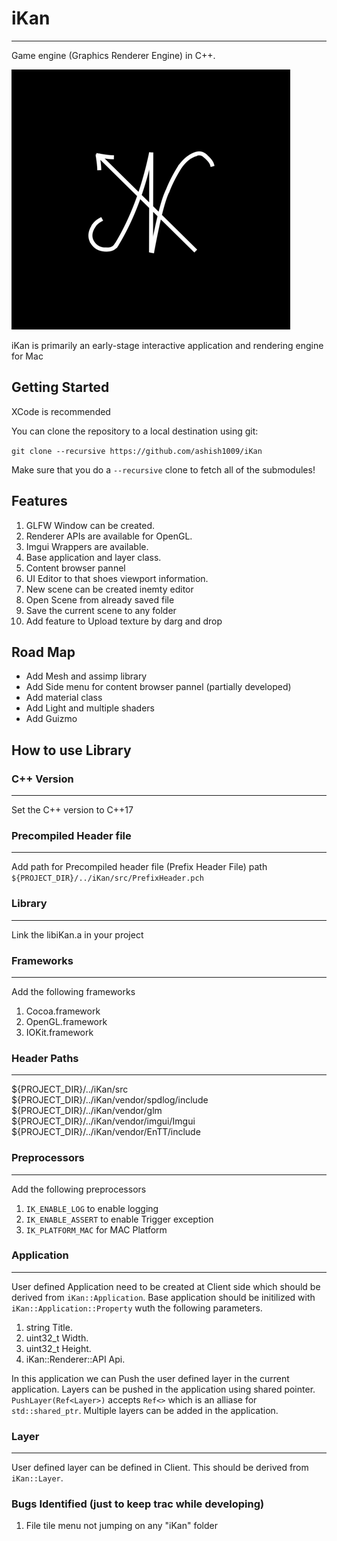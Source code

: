 # iKan
___________________________________________________________________________________________
Game engine (Graphics Renderer Engine) in C++. 

![](/Resources/Branding/iKan.png)

iKan is primarily an early-stage interactive application and rendering engine for Mac

## Getting Started
XCode is recommended

You can clone the repository to a local destination using git:

`git clone --recursive https://github.com/ashish1009/iKan`

Make sure that you do a `--recursive` clone to fetch all of the submodules!

## Features
1. GLFW Window can be created.
2. Renderer APIs are available for OpenGL.
3. Imgui Wrappers are available.
4. Base application and layer class.
5. Content browser pannel
6. UI Editor to that shoes viewport information.
7. New scene can be created inemty editor
8. Open Scene from already saved file
9. Save the current scene to any folder
10. Add feature to Upload texture by darg and drop

## Road Map
- Add Mesh and assimp library
- Add Side menu for content browser pannel (partially developed)
- Add material class
- Add Light and multiple shaders
- Add Guizmo


## How to use Library

### C++ Version
---------------------
Set the C++ version to C++17

### Precompiled Header file
-----------------------------------
Add path for Precompiled header file (Prefix Header File) 
path `${PROJECT_DIR}/../iKan/src/PrefixHeader.pch`

### Library
--------------
Link the libiKan.a in your project

### Frameworks
---------------------
Add the following frameworks
1. Cocoa.framework
2. OpenGL.framework
3. IOKit.framework

### Header Paths
-----------------------
${PROJECT_DIR}/../iKan/src
${PROJECT_DIR}/../iKan/vendor/spdlog/include
${PROJECT_DIR}/../iKan/vendor/glm
${PROJECT_DIR}/../iKan/vendor/imgui/Imgui
${PROJECT_DIR}/../iKan/vendor/EnTT/include

### Preprocessors
------------------------
Add the following preprocessors
1. `IK_ENABLE_LOG` to enable logging
2. `IK_ENABLE_ASSERT` to enable Trigger exception
3. `IK_PLATFORM_MAC` for MAC Platform

### Application
--------------------
User defined Application need to be created at Client side which should be derived from `iKan::Application`. Base application should be initilized with `iKan::Application::Property` wuth the following parameters.
1. string                             Title.
2. uint32_t                         Width.
3. uint32_t                         Height.
4. iKan::Renderer::API       Api.

In this application we can Push the user defined layer in the current application. Layers can be pushed in the application using shared pointer. `PushLayer(Ref<Layer>)` accepts `Ref<>` which is an alliase for `std::shared_ptr`. Multiple layers can be added in the application.  

### Layer
-------------
User defined layer can be defined in Client. This should be derived from `iKan::Layer`. 


### Bugs Identified (just to keep trac while developing)
1. File tile menu not jumping on any "iKan" folder


